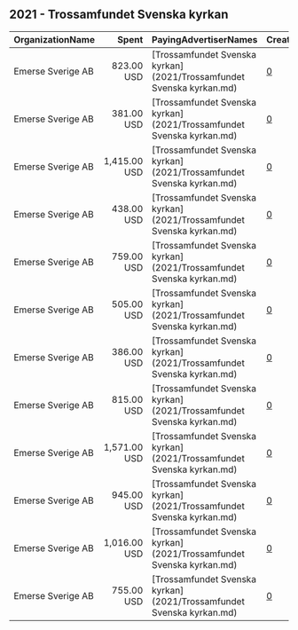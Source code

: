 ## 2021 - Trossamfundet Svenska kyrkan 
|OrganizationName|Spent|PayingAdvertiserNames|CreativeUrls|Impressions|Genders|AgeBrackets|CountryCodes|BillingAddresses|CandidateBallotInformation|
|:---|---:|:---|:---|---:|:---|:---|:---|:---|:---|
|Emerse Sverige AB|823.00 USD|[Trossamfundet Svenska kyrkan](2021/Trossamfundet Svenska kyrkan.md)|[0](https://www.snap.com/political-ads/asset/fa70061785c59a4e445ed048ce903167464afc7baa516945c783deef3a10e43a?mediaType=png)|297,933||21-44|sweden|"Hyllie Boulevard 32, Vintrie, 215 32,SE"||
|Emerse Sverige AB|381.00 USD|[Trossamfundet Svenska kyrkan](2021/Trossamfundet Svenska kyrkan.md)|[0](https://www.snap.com/political-ads/asset/9e8dec0965cd230a1217941ed9cf69bc5a3059c73625fb51c669a6ffb6c671c4?mediaType=png)|187,864||21-44|sweden|"Hyllie Boulevard 32, Vintrie, 215 32,SE"||
|Emerse Sverige AB|1,415.00 USD|[Trossamfundet Svenska kyrkan](2021/Trossamfundet Svenska kyrkan.md)|[0](https://www.snap.com/political-ads/asset/9e8dec0965cd230a1217941ed9cf69bc5a3059c73625fb51c669a6ffb6c671c4?mediaType=png)|933,469||16-20|sweden|"Hyllie Boulevard 32, Vintrie, 215 32,SE"||
|Emerse Sverige AB|438.00 USD|[Trossamfundet Svenska kyrkan](2021/Trossamfundet Svenska kyrkan.md)|[0](https://www.snap.com/political-ads/asset/9e8dec0965cd230a1217941ed9cf69bc5a3059c73625fb51c669a6ffb6c671c4?mediaType=png)|234,284||16-20|sweden|"Hyllie Boulevard 32, Vintrie, 215 32,SE"||
|Emerse Sverige AB|759.00 USD|[Trossamfundet Svenska kyrkan](2021/Trossamfundet Svenska kyrkan.md)|[0](https://www.snap.com/political-ads/asset/fa70061785c59a4e445ed048ce903167464afc7baa516945c783deef3a10e43a?mediaType=png)|313,774||16-20|sweden|"Hyllie Boulevard 32, Vintrie, 215 32,SE"||
|Emerse Sverige AB|505.00 USD|[Trossamfundet Svenska kyrkan](2021/Trossamfundet Svenska kyrkan.md)|[0](https://www.snap.com/political-ads/asset/fa70061785c59a4e445ed048ce903167464afc7baa516945c783deef3a10e43a?mediaType=png)|270,264||16-20|sweden|"Hyllie Boulevard 32, Vintrie, 215 32,SE"||
|Emerse Sverige AB|386.00 USD|[Trossamfundet Svenska kyrkan](2021/Trossamfundet Svenska kyrkan.md)|[0](https://www.snap.com/political-ads/asset/fa70061785c59a4e445ed048ce903167464afc7baa516945c783deef3a10e43a?mediaType=png)|190,169||21-44|sweden|"Hyllie Boulevard 32, Vintrie, 215 32,SE"||
|Emerse Sverige AB|815.00 USD|[Trossamfundet Svenska kyrkan](2021/Trossamfundet Svenska kyrkan.md)|[0](https://www.snap.com/political-ads/asset/9e8dec0965cd230a1217941ed9cf69bc5a3059c73625fb51c669a6ffb6c671c4?mediaType=png)|335,033||16-20|sweden|"Hyllie Boulevard 32, Vintrie, 215 32,SE"||
|Emerse Sverige AB|1,571.00 USD|[Trossamfundet Svenska kyrkan](2021/Trossamfundet Svenska kyrkan.md)|[0](https://www.snap.com/political-ads/asset/fa70061785c59a4e445ed048ce903167464afc7baa516945c783deef3a10e43a?mediaType=png)|1,036,340||16-20|sweden|"Hyllie Boulevard 32, Vintrie, 215 32,SE"||
|Emerse Sverige AB|945.00 USD|[Trossamfundet Svenska kyrkan](2021/Trossamfundet Svenska kyrkan.md)|[0](https://www.snap.com/political-ads/asset/fa70061785c59a4e445ed048ce903167464afc7baa516945c783deef3a10e43a?mediaType=png)|573,347||21-44|sweden|"Hyllie Boulevard 32, Vintrie, 215 32,SE"||
|Emerse Sverige AB|1,016.00 USD|[Trossamfundet Svenska kyrkan](2021/Trossamfundet Svenska kyrkan.md)|[0](https://www.snap.com/political-ads/asset/9e8dec0965cd230a1217941ed9cf69bc5a3059c73625fb51c669a6ffb6c671c4?mediaType=png)|615,575||21-44|sweden|"Hyllie Boulevard 32, Vintrie, 215 32,SE"||
|Emerse Sverige AB|755.00 USD|[Trossamfundet Svenska kyrkan](2021/Trossamfundet Svenska kyrkan.md)|[0](https://www.snap.com/political-ads/asset/9e8dec0965cd230a1217941ed9cf69bc5a3059c73625fb51c669a6ffb6c671c4?mediaType=png)|273,311||21-44|sweden|"Hyllie Boulevard 32, Vintrie, 215 32,SE"||
